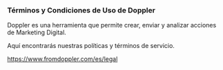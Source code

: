 ### Términos y Condiciones de Uso de Doppler

Doppler es una herramienta que permite crear, enviar y analizar acciones de Marketing Digital.

Aquí encontrarás nuestras políticas y términos de servicio.

https://www.fromdoppler.com/es/legal
